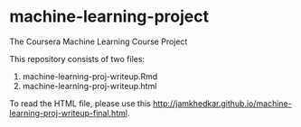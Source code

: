 machine-learning-project
========================

The Coursera Machine Learning Course Project

This repository consists of two files:
1. machine-learning-proj-writeup.Rmd
2. machine-learning-proj-writeup.html

To read the HTML file, please use this <a href="http://jamkhedkar.github.io/machine-learning-proj-writeup-final.html">http://jamkhedkar.github.io/machine-learning-proj-writeup-final.html</a>.
